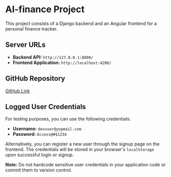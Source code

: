 # AI-finance Project

This project consists of a Django backend and an Angular frontend for a personal finance tracker.

## Server URLs

- **Backend API:** `http://127.0.0.1:8000/`
- **Frontend Application:** `http://localhost:4200/`

## GitHub Repository

[GitHub Link](https://github.com/pratikdevelop/finance-management-application.git)

## Logged User Credentials

For testing purposes, you can use the following credentials:

- **Username:** `devuser@yopmail.com`
- **Password:** `Access@#$1234`

Alternatively, you can register a new user through the signup page on the frontend. The credentials will be stored in your browser's `localStorage` upon successful login or signup.

**Note:** Do not hardcode sensitive user credentials in your application code or commit them to version control.

